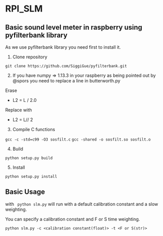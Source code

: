 # RPI_SLM

## Basic sound level meter in raspberry using pyfilterbank library

As we use pyfilterbank library you need first to install it.

1. Clone repository 

`git clone https://github.com/SiggiGue/pyfilterbank.git`

2. If you have numpy => 1.13.3 in your raspberry as being pointed out by @spors you
need to replace a line in butterworth.py

Erase
- L2 = L / 2.0

Replace with
+ L2 = L// 2

3. Compile C functions

`gcc -c -std=c99 -O3 sosfilt.c`
`gcc -shared -o sosfilt.so sosfilt.o`

4. Build

`python setup.py build`

5. Install

`python setup.py install`

## Basic Usage

with ` python slm.py` will run with a default calibration constant and a slow weighting.

You can specify a calibration constant and F or S time weighting.

`python slm.py -c <calibration constant(float)> -t <F or S(str)>`
